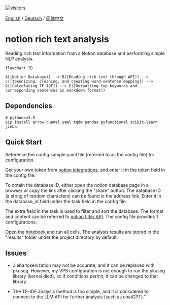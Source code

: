 ![visitors](https://visitor-badge.glitch.me/badge?page_id=dario-github.notion_rich_text_analysis&left_color=green&right_color=pink)

[English](./README.md) / [Deutsch](./README.de.md) / [简体中文](./README.zh.md) 

# notion rich text analysis

Reading rich text information from a Notion database and performing simple NLP analysis.

```mermaid
flowchart TB

A[(Notion Database)] --> B([Reading rich text through API]) --> C([Tokenizing, cleaning, and creating word-sentence mapping]) --> D([Calculating TF-IDF]) --> E([Outputting top keywords and corresponding sentences in markdown format])

```

## Dependencies

```shell
# python==3.8
pip install arrow ruamel.yaml tqdm pandas pyfunctional scikit-learn jieba
```

## Quick Start

Reference the config.sample.yaml file (referred to as the config file) for configuration.

Get your own token from [notion integrations](https://www.notion.so/my-integrations/), and enter it in the token field in the config file.

To obtain the database ID, either open the notion database page in a browser or copy the link after clicking the "share" button. The database ID (a string of random characters) can be found in the address link. Enter it in the database_id field under the task field in the config file.

The extra field in the task is used to filter and sort the database. The format and content can be referred to [notion filter API](https://developers.notion.com/reference/post-database-query-filter#property-filter-object). The config file provides 1 configurations.

Open the [notebook](./notion_text_analysis.ipynb) and run all cells. The analysis results are stored in the "results" folder under the project directory by default.

## Issues

- Jieba tokenization may not be accurate, and it can be replaced with pkuseg. However, my VPS configuration is not enough to run the pkuseg library (kernel died), so if conditions permit, it can be changed to that library.

- The TF-IDF analysis method is too simple, and it is considered to connect to the LLM API for further analysis (such as chatGPT)."
